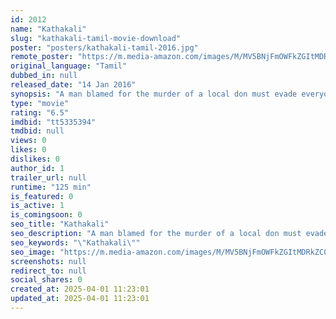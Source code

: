 ```yaml
---
id: 2012
name: "Kathakali"
slug: "kathakali-tamil-movie-download"
poster: "posters/kathakali-tamil-2016.jpg"
remote_poster: "https://m.media-amazon.com/images/M/MV5BNjFmOWFkZGItMDRkZC00NGM5LTlmZTItMjM2OTI1OGZhOWQzXkEyXkFqcGdeQXVyODIwMDI1NjM@._V1_SX300.jpg"
original_language: "Tamil"
dubbed_in: null
released_date: "14 Jan 2016"
synopsis: "A man blamed for the murder of a local don must evade everyone hunting him down and find out the killer himself."
type: "movie"
rating: "6.5"
imdbid: "tt5335394"
tmdbid: null
views: 0
likes: 0
dislikes: 0
author_id: 1
trailer_url: null
runtime: "125 min"
is_featured: 0
is_active: 1
is_comingsoon: 0
seo_title: "Kathakali"
seo_description: "A man blamed for the murder of a local don must evade everyone hunting him down and find out the killer himself."
seo_keywords: "\"Kathakali\""
seo_image: "https://m.media-amazon.com/images/M/MV5BNjFmOWFkZGItMDRkZC00NGM5LTlmZTItMjM2OTI1OGZhOWQzXkEyXkFqcGdeQXVyODIwMDI1NjM@._V1_SX300.jpg"
screenshots: null
redirect_to: null
social_shares: 0
created_at: 2025-04-01 11:23:01
updated_at: 2025-04-01 11:23:01
---
```


